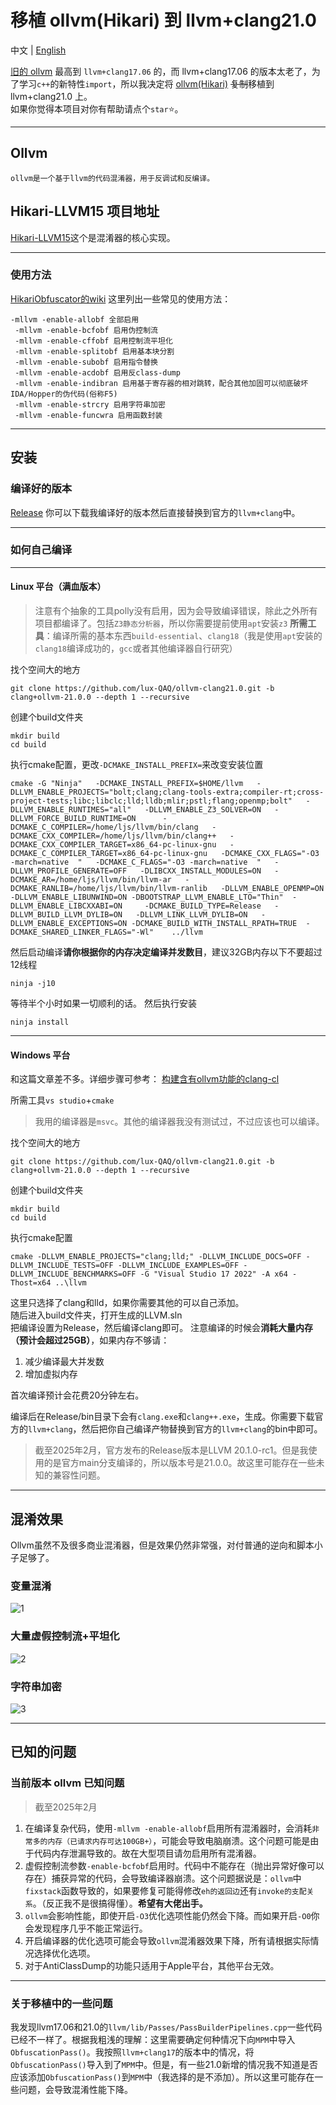 







# 移植 ollvm(Hikari) 到 llvm+clang21.0
中文 | [English](./README_en.md)


[旧的 ollvm](https://github.com/GreenDamTan/llvm-project_ollvm) 最高到 `llvm+clang17.06` 的，而 llvm+clang17.06 的版本太老了，为了学习`c++`的新特性`import`，所以我决定将 [ollvm(Hikari)](https://github.com/61bcdefg/Hikari-LLVM15) ~~复制~~移植到 llvm+clang21.0 上。    
如果你觉得本项目对你有帮助请点个`star`⭐。


---
## Ollvm
	ollvm是一个基于llvm的代码混淆器，用于反调试和反编译。


## Hikari-LLVM15 项目地址
[Hikari-LLVM15](https://github.com/61bcdefg/Hikari-LLVM15)这个是混淆器的核心实现。 


---
### 使用方法
[HikariObfuscator的wiki](https://github.com/HikariObfuscator/Hikari/wiki/Usage)
这里列出一些常见的使用方法：
```	shell
-mllvm -enable-allobf 全部启用
 -mllvm -enable-bcfobf 启用伪控制流 
 -mllvm -enable-cffobf 启用控制流平坦化
 -mllvm -enable-splitobf 启用基本块分割 
 -mllvm -enable-subobf 启用指令替换 
 -mllvm -enable-acdobf 启用反class-dump 
 -mllvm -enable-indibran 启用基于寄存器的相对跳转，配合其他加固可以彻底破坏IDA/Hopper的伪代码(俗称F5) 
 -mllvm -enable-strcry 启用字符串加密
 -mllvm -enable-funcwra 启用函数封装
```

---
## 安装



### 编译好的版本
[Release](https://github.com/lux-QAQ/ollvm-clang21.0/releases)
你可以下载我编译好的版本然后直接替换到官方的`llvm+clang`中。


---

### 如何自己编译
---
#### Linux 平台（满血版本）
> 注意有个抽象的工具polly没有启用，因为会导致编译错误，除此之外所有项目都编译了。包括`Z3静态分析器`，所以你需要提前使用`apt`安装`z3`
**所需工具**：编译所需的基本东西`build-essential`、`clang18`（我是使用`apt`安装的`clang18`编译成功的，`gcc`或者其他编译器自行研究）
   
找个空间大的地方
```shell
git clone https://github.com/lux-QAQ/ollvm-clang21.0.git -b clang+ollvm-21.0.0 --depth 1 --recursive
```
创建个build文件夹
```shell
mkdir build
cd build
```
执行cmake配置，更改`-DCMAKE_INSTALL_PREFIX=`来改变安装位置
```shell
cmake -G "Ninja"   -DCMAKE_INSTALL_PREFIX=$HOME/llvm   -DLLVM_ENABLE_PROJECTS="bolt;clang;clang-tools-extra;compiler-rt;cross-project-tests;libc;libclc;lld;lldb;mlir;pstl;flang;openmp;bolt"   -DLLVM_ENABLE_RUNTIMES="all"   -DLLVM_ENABLE_Z3_SOLVER=ON   -DLLVM_FORCE_BUILD_RUNTIME=ON      -DCMAKE_C_COMPILER=/home/ljs/llvm/bin/clang   -DCMAKE_CXX_COMPILER=/home/ljs/llvm/bin/clang++   -DCMAKE_CXX_COMPILER_TARGET=x86_64-pc-linux-gnu   -DCMAKE_C_COMPILER_TARGET=x86_64-pc-linux-gnu   -DCMAKE_CXX_FLAGS="-O3 -march=native  "   -DCMAKE_C_FLAGS="-O3 -march=native  "   -DLLVM_PROFILE_GENERATE=OFF   -DLIBCXX_INSTALL_MODULES=ON   -DCMAKE_AR=/home/ljs/llvm/bin/llvm-ar   -DCMAKE_RANLIB=/home/ljs/llvm/bin/llvm-ranlib   -DLLVM_ENABLE_OPENMP=ON   -DLLVM_ENABLE_LIBUNWIND=ON -DBOOTSTRAP_LLVM_ENABLE_LTO="Thin"  -DLLVM_ENABLE_LIBCXXABI=ON     -DCMAKE_BUILD_TYPE=Release   -DLLVM_BUILD_LLVM_DYLIB=ON   -DLLVM_LINK_LLVM_DYLIB=ON   -DLLVM_ENABLE_EXCEPTIONS=ON -DCMAKE_BUILD_WITH_INSTALL_RPATH=TRUE  -DCMAKE_SHARED_LINKER_FLAGS="-Wl"    ../llvm
```


然后启动编译**请你根据你的内存决定编译并发数目**，建议32GB内存以下不要超过12线程
``` shell
ninja -j10
```

等待半个小时如果一切顺利的话。
然后执行安装
``` shell
ninja install
```
---
#### Windows 平台
和这篇文章差不多。详细步骤可参考：
[构建含有ollvm功能的clang-cl](https://www.bilibili.com/opus/943544163969794072)

所需工具`vs studio`+`cmake`
> 我用的编译器是`msvc`。其他的编译器我没有测试过，不过应该也可以编译。   

找个空间大的地方
```shell
git clone https://github.com/lux-QAQ/ollvm-clang21.0.git -b clang+ollvm-21.0.0 --depth 1 --recursive
```
创建个build文件夹
```shell
mkdir build
cd build
```
执行cmake配置
```shell
cmake -DLLVM_ENABLE_PROJECTS="clang;lld;" -DLLVM_INCLUDE_DOCS=OFF -DLLVM_INCLUDE_TESTS=OFF -DLLVM_INCLUDE_EXAMPLES=OFF -DLLVM_INCLUDE_BENCHMARKS=OFF -G "Visual Studio 17 2022" -A x64 -Thost=x64 ..\llvm
```
这里只选择了clang和lld，如果你需要其他的可以自己添加。   
随后进入build文件夹，打开生成的LLVM.sln   
把编译设置为Release，然后编译clang即可。
注意编译的时候会**消耗大量内存（预计会超过25GB）**，如果内存不够请：
1. 减少编译最大并发数
2. 增加虚拟内存

首次编译预计会花费20分钟左右。

编译后在Release/bin目录下会有`clang.exe`和`clang++.exe`，生成。你需要下载官方的`llvm+clang`，然后把你自己编译产物替换到官方的`llvm+clang`的bin中即可。
> 截至2025年2月，官方发布的Release版本是LLVM 20.1.0-rc1。但是我使用的是官方main分支编译的，所以版本号是21.0.0。故这里可能存在一些未知的兼容性问题。


---
## 混淆效果
Ollvm虽然不及很多商业混淆器，但是效果仍然非常强，对付普通的逆向和脚本小子足够了。
### 变量混淆
![1](https://github.com/user-attachments/assets/fe8b2f3a-ac5e-4a2f-b2d8-4cd0790eba25)

### 大量虚假控制流+平坦化
![2](https://github.com/user-attachments/assets/c334d06b-3199-409f-8ba5-7bac49265af3)

### 字符串加密
![3](https://github.com/user-attachments/assets/744419c4-a30f-45de-a467-651c8bf5ee9a)


---
## 已知的问题
### 当前版本 ollvm 已知问题
> 截至2025年2月   
 
1. 在编译复杂代码，使用`-mllvm -enable-allobf`启用所有混淆器时，会消耗`非常多的内存（已请求内存可达100GB+）`，可能会导致电脑崩溃。这个问题可能是由于代码内存泄漏导致的。故在大型项目请勿启用所有混淆器。
2. 虚假控制流参数`-enable-bcfobf`启用时。代码中不能存在（抛出异常好像可以存在）捕获异常的代码，会导致编译器崩溃。这个问题据说是：`ollvm`中`fixstack`函数导致的，如果要修复可能得修改`eh的返回边`还有`invoke的支配关系`。（反正我不是很搞得懂）。**希望有大佬出手。**
3. `ollvm`会影响性能，即使开启`-O3`优化选项性能仍然会下降。而如果开启`-O0`你会发现程序几乎不能正常运行。
4. 开启编译器的优化选项可能会导致`ollvm`混淆器效果下降，所有请根据实际情况选择优化选项。
5. 对于AntiClassDump的功能只适用于Apple平台，其他平台无效。

---

### 关于移植中的一些问题
我发现llvm17.06和21.0的`llvm/lib/Passes/PassBuilderPipelines.cpp`一些代码已经不一样了。根据我粗浅的理解：这里需要确定何种情况下向`MPM`中导入`ObfuscationPass()`。我按照`llvm+clang17`的版本中的情况，将`ObfuscationPass()`导入到了`MPM`中。但是，有一些21.0新增的情况我不知道是否应该添加`ObfuscationPass()`到`MPM`中（我选择的是不添加）。所以这里可能存在一些问题，会导致混淆性能下降。




